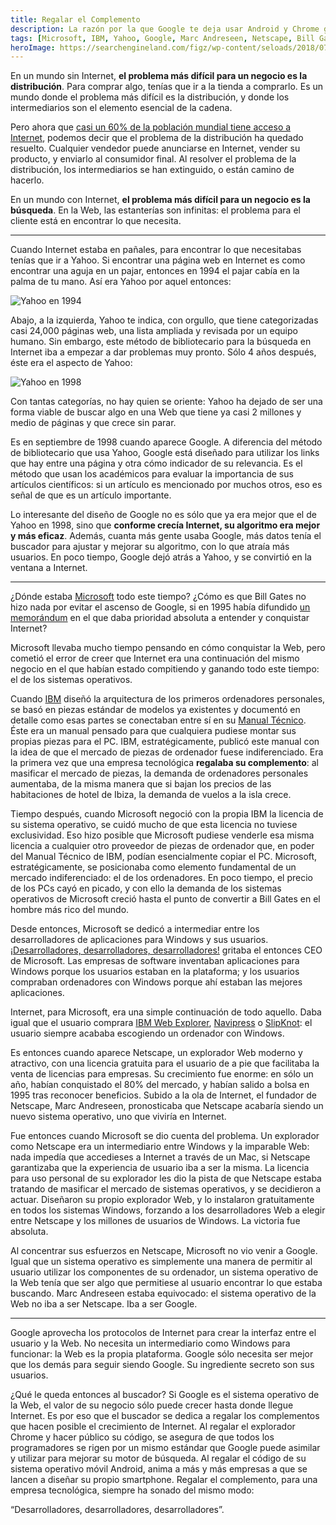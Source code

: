 ```yaml
---
title: Regalar el Complemento
description: La razón por la que Google te deja usar Android y Chrome gratis
tags: [Microsoft, IBM, Yahoo, Google, Marc Andreseen, Netscape, Bill Gates]
heroImage: https://searchengineland.com/figz/wp-content/seloads/2018/07/google-building-logo-shutterstock_559400386.jpg
---
```


En un mundo sin Internet, **el problema más difícil para un negocio es la distribución**. Para comprar algo, tenías que ir a la tienda a comprarlo. Es un mundo donde el problema más difícil es la distribución, y donde los intermediarios son el elemento esencial de la cadena.

Pero ahora que [casi un 60% de la población mundial tiene acceso a Internet](https://internetworldstats.com/stats.htm), podemos decir que el problema de la distribución ha quedado resuelto. Cualquier vendedor puede anunciarse en Internet, vender su producto, y enviarlo al consumidor final. Al resolver el problema de la distribución, los intermediarios se han extinguido, o están camino de hacerlo.

En un mundo con Internet, **el problema más difícil para un negocio es la búsqueda**. En la Web, las estanterías son infinitas: el problema para el cliente está en encontrar lo que necesita.

---

Cuando Internet estaba en pañales, para encontrar lo que necesitabas tenías que ir a Yahoo. Si encontrar una página web en Internet es como encontrar una aguja en un pajar, entonces en 1994 el pajar cabía en la palma de tu mano. Así era Yahoo por aquel entonces:

![Yahoo en 1994](https://www.webdesignmuseum.org/uploaded/timeline/yahoo/yahoo-1994.png "Yahoo en 1994")

Abajo, a la izquierda, Yahoo te indica, con orgullo, que tiene categorizadas casi 24,000 páginas web, una lista ampliada y revisada por un equipo humano. Sin embargo, este método de bibliotecario para la búsqueda en Internet iba a empezar a dar problemas muy pronto. Sólo 4 años después, éste era el aspecto de Yahoo:

![Yahoo en 1998](https://www.versionmuseum.com/images/websites/yahoo-website/yahoo-website%5E1998%5Ehomepage.png "Yahoo en 1998")

Con tantas categorías, no hay quien se oriente: Yahoo ha dejado de ser una forma viable de buscar algo en una Web que tiene ya casi 2 millones y medio de páginas y que crece sin parar.

Es en septiembre de 1998 cuando aparece Google. A diferencia del método de bibliotecario que usa Yahoo, Google está diseñado para utilizar los links que hay entre una página y otra cómo indicador de su relevancia. Es el método que usan los académicos para evaluar la importancia de sus artículos científicos: si un artículo es mencionado por muchos otros, eso es señal de que es un artículo importante.

Lo interesante del diseño de Google no es sólo que ya era mejor que el de Yahoo en 1998, sino que **conforme crecía Internet, su algoritmo era mejor y más eficaz**. Además, cuanta más gente usaba Google, más datos tenía el buscador para ajustar y mejorar su algoritmo, con lo que atraía más usuarios. En poco tiempo, Google dejó atrás a Yahoo, y se convirtió en la ventana a Internet.

---

¿Dónde estaba [Microsoft](https://es.wikipedia.org/wiki/Microsoft) todo este tiempo? ¿Cómo es que Bill Gates no hizo nada por evitar el ascenso de Google, si en 1995 había difundido [un memorándum](https://www.wired.com/2010/05/0526bill-gates-internet-memo/) en el que daba prioridad absoluta a entender y conquistar Internet?

Microsoft llevaba mucho tiempo pensando en cómo conquistar la Web, pero cometió el error de creer que Internet era una continuación del mismo negocio en el que habían estado compitiendo y ganando todo este tiempo: el de los sistemas operativos.

Cuando [IBM](https://es.wikipedia.org/wiki/IBM) diseñó la arquitectura de los primeros ordenadores personales, se basó en piezas estándar de modelos ya existentes y documentó en detalle como esas partes se conectaban entre sí en su [Manual Técnico](https://www.manualslib.com/manual/840700/Ibm-5150.html). Éste era un manual pensado para que cualquiera pudiese montar sus propias piezas para el PC. IBM, estratégicamente, publicó este manual con la idea de que el mercado de piezas de ordenador fuese indiferenciado. Era la primera vez que una empresa tecnológica **regalaba su complemento**: al masificar el mercado de piezas, la demanda de ordenadores personales aumentaba, de la misma manera que si bajan los precios de las habitaciones de hotel de Ibiza, la demanda de vuelos a la isla crece.

Tiempo después, cuando Microsoft negoció con la propia IBM la licencia de su sistema operativo, se cuidó mucho de que esta licencia no tuviese exclusividad. Eso hizo posible que Microsoft pudiese venderle esa misma licencia a cualquier otro proveedor de piezas de ordenador que, en poder del Manual Técnico de IBM, podían esencialmente copiar el PC. Microsoft, estratégicamente, se posicionaba como elemento fundamental de un mercado indiferenciado: el de los ordenadores. En poco tiempo, el precio de los PCs cayó en picado, y con ello la demanda de los sistemas operativos de Microsoft creció hasta el punto de convertir a Bill Gates en el hombre más rico del mundo.

Desde entonces, Microsoft se dedicó a intermediar entre los desarrolladores de aplicaciones para Windows y sus usuarios. [¡Desarrolladores, desarrolladores, desarrolladores!](https://www.youtube.com/watch?v=Vhh_GeBPOhs) gritaba el entonces CEO de Microsoft. Las empresas de software inventaban aplicaciones para Windows porque los usuarios estaban en la plataforma; y los usuarios compraban ordenadores con Windows porque ahí estaban las mejores aplicaciones.

Internet, para Microsoft, era una simple continuación de todo aquello. Daba igual que el usuario comprara [IBM Web Explorer](https://en.wikipedia.org/wiki/IBM_Web_Explorer), [Navipress](https://en.wikipedia.org/wiki/Navipress) o [SlipKnot](<https://en.wikipedia.org/wiki/SlipKnot_(web_browser)>): el usuario siempre acababa escogiendo un ordenador con Windows.

Es entonces cuando aparece Netscape, un explorador Web moderno y atractivo, con una licencia gratuita para el usuario de a pie que facilitaba la venta de licencias para empresas. Su crecimiento fue enorme: en sólo un año, habían conquistado el 80% del mercado, y habían salido a bolsa en 1995 tras reconocer beneficios. Subido a la ola de Internet, el fundador de Netscape, Marc Andreseen, pronosticaba que Netscape acabaría siendo un nuevo sistema operativo, uno que viviría en Internet.

Fue entonces cuando Microsoft se dio cuenta del problema. Un explorador como Netscape era un intermediario entre Windows y la imparable Web: nada impedía que accedieses a Internet a través de un Mac, si Netscape garantizaba que la experiencia de usuario iba a ser la misma. La licencia para uso personal de su explorador les dio la pista de que Netscape estaba tratando de masificar el mercado de sistemas operativos, y se decidieron a actuar. Diseñaron su propio explorador Web, y lo instalaron gratuitamente en todos los sistemas Windows, forzando a los desarrolladores Web a elegir entre Netscape y los millones de usuarios de Windows. La victoria fue absoluta.

Al concentrar sus esfuerzos en Netscape, Microsoft no vio venir a Google. Igual que un sistema operativo es simplemente una manera de permitir al usuario utilizar los componentes de su ordenador, un sistema operativo de la Web tenía que ser algo que permitiese al usuario encontrar lo que estaba buscando. Marc Andreseen estaba equivocado: el sistema operativo de la Web no iba a ser Netscape. Iba a ser Google.

---

Google aprovecha los protocolos de Internet para crear la interfaz entre el usuario y la Web. No necesita un intermediario como Windows para funcionar: la Web es la propia plataforma. Google sólo necesita ser mejor que los demás para seguir siendo Google. Su ingrediente secreto son sus usuarios.

¿Qué le queda entonces al buscador? Si Google es el sistema operativo de la Web, el valor de su negocio sólo puede crecer hasta donde llegue Internet. Es por eso que el buscador se dedica a regalar los complementos que hacen posible el crecimiento de Internet. Al regalar el explorador Chrome y hacer público su código, se asegura de que todos los programadores se rigen por un mismo estándar que Google puede asimilar y utilizar para mejorar su motor de búsqueda. Al regalar el código de su sistema operativo móvil Android, anima a más y más empresas a que se lancen a diseñar su propio smartphone. Regalar el complemento, para una empresa tecnológica, siempre ha sonado del mismo modo:

“Desarrolladores, desarrolladores, desarrolladores”.
